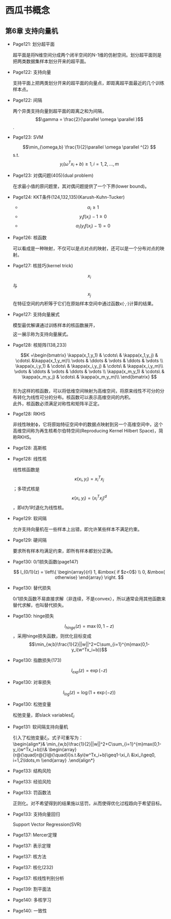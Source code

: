 # 西瓜书概念

## 第6章 支持向量机
- Page121: 划分超平面  

    超平面是将N维空间分成两个闭半空间的N-1维的仿射空间。划分超平面则是把两类数据集样本划分开来的超平面。
- Page122: 支持向量  

    支持平面上把两类划分开来的超平面的向量点，即距离超平面最近的几个训练样本点。
- Page122: 间隔  

    两个异类支持向量到超平面的距离之和为间隔，$$\gamma = \frac{2}{\parallel \omega \parallel }$$.
- Page123: SVM  

    $$\min_{\omega,b} \frac{1}{2}\parallel \omega \parallel ^{2} $$
    s.t. $$y_i(\omega ^{T}x_i+b)\geqslant 1, i=1,2,...,m$$
- Page123: 对偶问题(405)(dual problem)  

    在求最小值的原问题里，其对偶问题提供了一个下界(lower bound)。
- Page124: KKT条件(124,132,135)(Karush-Kuhn-Tucker)  

    - $$\alpha _i\geqslant 1$$
    - $$y_i f(x_i)-1\geqslant 0$$
    - $$\alpha _i(y_if(x_i)-1)=0$$

- Page126: 核函数  

    可以看成是一种映射，不仅可以是点对点的映射，还可以是一个分布对点的映射。
- Page127: 核技巧(kernel trick)  

    $$x_i$$与$$x_j$$在特征空间的内积等于它们在原始样本空间中通过函数κ(·,·)计算的结果。
- Page127: 支持向量展式   

    模型最优解课通过训练样本的核函数展开，$$$$这一展示称为支持向量展式。
- Page128: 核矩阵(138,233)  

    $$K
=\begin{bmatrix}
\kappa(x_1,y_1) & \cdots\ & \kappa(x_1,y_j) & \cdots\ &\kappa(x_1,y_m)\\
 \vdots & \ddots & \vdots & \ddots  & \vdots  \\
\kappa(x_i,y_1) & \cdots\  & \kappa(x_i,y_j)  & \cdots\ & \kappa(x_i,y_m)\\
 \vdots & \ddots & \vdots & \ddots  & \vdots  \\
\kappa(x_m,y_1) & \cdots\ & \kappa(x_m,y_j)  & \cdots\ & \kappa(x_m,y_m)\\
\end{bmatrix}
$$  
    形为这样的核函数，可以将低维空间映射为高维空间，将原来线性不可分的分布转化为线性可分的分布。核函数可以表示高维空间的内积。  
    此外，核函数必须满足对称性和矩阵半正定。

- Page128: RKHS

    非线性映射ϕ，它将原始特征空间中的数据点映射到另一个高维空间中，这个高维空间称为再生核希尔伯特空间(Reproducing Kernel Hilbert Space)，简称RKHS。
- Page128: 高斯核

- Page128: 线性核  

    线性核函数是$$\kappa(x_i,y_i)=x_i^Tx_j$$；多项式核是$$\kappa(x_i,y_i)=(x_i^Tx_j)^d$$，即d为1时退化为线性核。
- Page129: 软间隔  

    允许支持向量机在一些样本上出错，即允许某些样本不满足约束。
- Page129: 硬间隔  

    要求所有样本均满足约束，即所有样本都划分正确。
- Page130: 0/1损失函数(page147)

    $$ l_{0/1}(z) = \left\{ \begin{array}{rl} 1, &\mbox{ if $z<0$} \\ 0, &\mbox{ otherwise} \end{array} \right. $$
- Page130: 替代损失  

    0/1损失函数不易直接求解（非连续，不是convex），所以通常会用其他函数来替代求解，也叫替代损失。
- Page130: hinge损失  

    $$l_{hinge}(z)=\max(0,1-z)$$，采用hinge损失函数，则优化目标变成$$\min_{w,b}\frac{1}{2}||w||^2+C\sum_{i=1}^{m}max(0,1-y_i(w^Tx_i+b))$$
- Page130: 指数损失(173)  

    $$l_{exp}(z)=\exp(-z)$$
- Page130: 对率损失

    $$l_{log}(z)=\log(1+\exp(-z))$$
- Page130: 松弛变量  

    松弛变量，即slack variables$\xi_i$
- Page131: 软间隔支持向量机

    引入了松弛变量$\xi_i$，式子可重写为：  
    \begin{align*}& \min_{w,b}\frac{1}{2}||w||^2+C\sum_{i=1}^{m}max(0,1-y_i(w^Tx_i+b))\\& \begin{array}{r@{\quad}r@{}l@{\quad}l}s.t.&yi(w^Tx_i+b)\geq1-\xi_i\\ &\xi_i\geq0, i=1,2\ldots,m  \\\end{array} .\end{align*}
- Page133: 结构风险  

    
- Page133: 经验风险  

    
- Page133: 罚函数法  

    正则化。对不希望得到的结果施以惩罚，从而使得优化过程趋向于希望目标。
- Page133: 支持向量回归  

    Support Vector Regression(SVR)
- Page137: Mercer定理
- Page137: 表示定理
- Page137: 核方法
- Page137: 核化(232)
- Page137: 核线性判别分析
- Page139: 割平面法
- Page140: 多核学习
- Page140: 一致性
